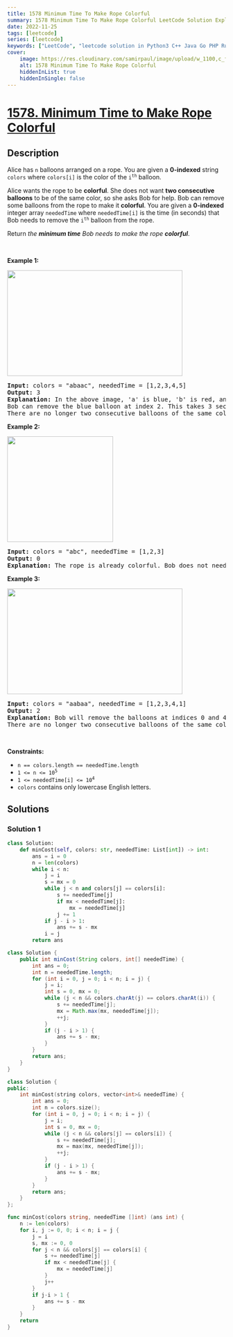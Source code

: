 ```yaml
---
title: 1578 Minimum Time To Make Rope Colorful
summary: 1578 Minimum Time To Make Rope Colorful LeetCode Solution Explained
date: 2022-11-25
tags: [leetcode]
series: [leetcode]
keywords: ["LeetCode", "leetcode solution in Python3 C++ Java Go PHP Ruby Swift TypeScript Rust C# JavaScript C", "1578 Minimum Time To Make Rope Colorful LeetCode Solution Explained in all languages"]
cover:
    image: https://res.cloudinary.com/samirpaul/image/upload/w_1100,c_fit,co_rgb:FFFFFF,l_text:Arial_75_bold:1578 Minimum Time To Make Rope Colorful - Solution Explained/problem-solving.webp
    alt: 1578 Minimum Time To Make Rope Colorful
    hiddenInList: true
    hiddenInSingle: false
---
```



# [1578. Minimum Time to Make Rope Colorful](https://leetcode.com/problems/minimum-time-to-make-rope-colorful)


## Description

<p>Alice has <code>n</code> balloons arranged on a rope. You are given a <strong>0-indexed</strong> string <code>colors</code> where <code>colors[i]</code> is the color of the <code>i<sup>th</sup></code> balloon.</p>

<p>Alice wants the rope to be <strong>colorful</strong>. She does not want <strong>two consecutive balloons</strong> to be of the same color, so she asks Bob for help. Bob can remove some balloons from the rope to make it <strong>colorful</strong>. You are given a <strong>0-indexed</strong> integer array <code>neededTime</code> where <code>neededTime[i]</code> is the time (in seconds) that Bob needs to remove the <code>i<sup>th</sup></code> balloon from the rope.</p>

<p>Return <em>the <strong>minimum time</strong> Bob needs to make the rope <strong>colorful</strong></em>.</p>

<p>&nbsp;</p>
<p><strong class="example">Example 1:</strong></p>
<img alt="" src="https://fastly.jsdelivr.net/gh/doocs/leetcode@main/solution/1500-1599/1578.Minimum%20Time%20to%20Make%20Rope%20Colorful/images/ballon1.jpg" style="width: 404px; height: 243px;" />
<pre>
<strong>Input:</strong> colors = &quot;abaac&quot;, neededTime = [1,2,3,4,5]
<strong>Output:</strong> 3
<strong>Explanation:</strong> In the above image, &#39;a&#39; is blue, &#39;b&#39; is red, and &#39;c&#39; is green.
Bob can remove the blue balloon at index 2. This takes 3 seconds.
There are no longer two consecutive balloons of the same color. Total time = 3.</pre>

<p><strong class="example">Example 2:</strong></p>
<img alt="" src="https://fastly.jsdelivr.net/gh/doocs/leetcode@main/solution/1500-1599/1578.Minimum%20Time%20to%20Make%20Rope%20Colorful/images/balloon2.jpg" style="width: 244px; height: 243px;" />
<pre>
<strong>Input:</strong> colors = &quot;abc&quot;, neededTime = [1,2,3]
<strong>Output:</strong> 0
<strong>Explanation:</strong> The rope is already colorful. Bob does not need to remove any balloons from the rope.
</pre>

<p><strong class="example">Example 3:</strong></p>
<img alt="" src="https://fastly.jsdelivr.net/gh/doocs/leetcode@main/solution/1500-1599/1578.Minimum%20Time%20to%20Make%20Rope%20Colorful/images/balloon3.jpg" style="width: 404px; height: 243px;" />
<pre>
<strong>Input:</strong> colors = &quot;aabaa&quot;, neededTime = [1,2,3,4,1]
<strong>Output:</strong> 2
<strong>Explanation:</strong> Bob will remove the balloons at indices 0 and 4. Each balloons takes 1 second to remove.
There are no longer two consecutive balloons of the same color. Total time = 1 + 1 = 2.
</pre>

<p>&nbsp;</p>
<p><strong>Constraints:</strong></p>

<ul>
	<li><code>n == colors.length == neededTime.length</code></li>
	<li><code>1 &lt;= n &lt;= 10<sup>5</sup></code></li>
	<li><code>1 &lt;= neededTime[i] &lt;= 10<sup>4</sup></code></li>
	<li><code>colors</code> contains only lowercase English letters.</li>
</ul>

## Solutions

### Solution 1

<!-- tabs:start -->

```python
class Solution:
    def minCost(self, colors: str, neededTime: List[int]) -> int:
        ans = i = 0
        n = len(colors)
        while i < n:
            j = i
            s = mx = 0
            while j < n and colors[j] == colors[i]:
                s += neededTime[j]
                if mx < neededTime[j]:
                    mx = neededTime[j]
                j += 1
            if j - i > 1:
                ans += s - mx
            i = j
        return ans
```

```java
class Solution {
    public int minCost(String colors, int[] neededTime) {
        int ans = 0;
        int n = neededTime.length;
        for (int i = 0, j = 0; i < n; i = j) {
            j = i;
            int s = 0, mx = 0;
            while (j < n && colors.charAt(j) == colors.charAt(i)) {
                s += neededTime[j];
                mx = Math.max(mx, neededTime[j]);
                ++j;
            }
            if (j - i > 1) {
                ans += s - mx;
            }
        }
        return ans;
    }
}
```

```cpp
class Solution {
public:
    int minCost(string colors, vector<int>& neededTime) {
        int ans = 0;
        int n = colors.size();
        for (int i = 0, j = 0; i < n; i = j) {
            j = i;
            int s = 0, mx = 0;
            while (j < n && colors[j] == colors[i]) {
                s += neededTime[j];
                mx = max(mx, neededTime[j]);
                ++j;
            }
            if (j - i > 1) {
                ans += s - mx;
            }
        }
        return ans;
    }
};
```

```go
func minCost(colors string, neededTime []int) (ans int) {
	n := len(colors)
	for i, j := 0, 0; i < n; i = j {
		j = i
		s, mx := 0, 0
		for j < n && colors[j] == colors[i] {
			s += neededTime[j]
			if mx < neededTime[j] {
				mx = neededTime[j]
			}
			j++
		}
		if j-i > 1 {
			ans += s - mx
		}
	}
	return
}
```

<!-- tabs:end -->

<!-- end -->
